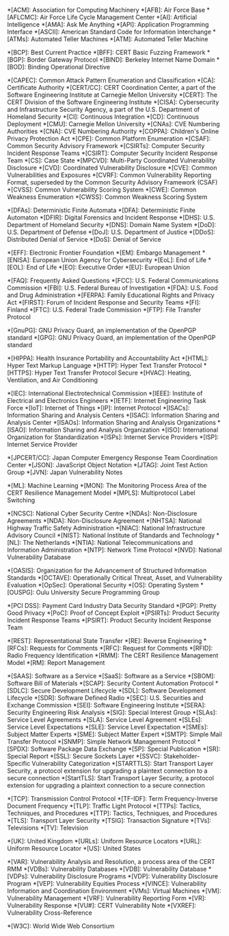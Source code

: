 <!-- 
Try to keep these alphabetized.
However, if you add an acronym that is a subset of another acronym,
add the longer string first. (E.g., CERT/CC before CERT.) The matching
stops after the first match is found.
-->
*[ACM]: Association for Computing Machinery
*[AFB]: Air Force Base
*[AFLCMC]: Air Force Life Cycle Management Center
*[AI]: Artificial Intelligence
*[AMA]: Ask Me Anything
*[API]: Application Programming Interface
*[ASCII]: American Standard Code for Information Interchange
*[ATMs]: Automated Teller Machines
*[ATM]: Automated Teller Machine

*[BCP]: Best Current Practice
*[BFF]: CERT Basic Fuzzing Framework
*[BGP]: Border Gateway Protocol
*[BIND]: Berkeley Internet Name Domain
*[BOD]: Binding Operational Directive

*[CAPEC]: Common Attack Pattern Enumeration and Classification
*[CA]: Certificate Authority
*[CERT/CC]: CERT Coordination Center, a part of the Software Engineering Institute at Carnegie Mellon University
*[CERT]: The CERT Division of the Software Engineering Institute
*[CISA]: Cybersecurity and Infrastructure Security Agency, a part of the U.S. Department of Homeland Security
*[CI]: Continuous Integration
*[CD]: Continuous Deployment
*[CMU]: Carnegie Mellon University
*[CNAs]: CVE Numbering Authorities
*[CNA]: CVE Numbering Authority
*[COPPA]: Children's Online Privacy Protection Act
*[CPE]: Common Platform Enumeration
*[CSAF]: Common Security Advisory Framework
*[CSIRTs]: Computer Security Incident Response Teams
*[CSIRT]: Computer Security Incident Response Team
*[CS]: Case State
*[MPCVD]: Multi-Party Coordinated Vulnerability Disclosure
*[CVD]: Coordinated Vulnerability Disclosure
*[CVE]: Common Vulnerabilities and Exposures
*[CVRF]: Common Vulnerability Reporting Format, superseded by the Common Security Advisory Framework (CSAF)
*[CVSS]: Common Vulnerability Scoring System
*[CWE]: Common Weakness Enumeration
*[CWSS]: Common Weakness Scoring System

*[DFAs]: Deterministic Finite Automata
*[DFA]: Deterministic Finite Automaton
*[DFIR]: Digital Forensics and Incident Response
*[DHS]: U.S. Department of Homeland Security
*[DNS]: Domain Name System
*[DoD]: U.S. Department of Defense
*[DoJ]: U.S. Department of Justice
*[DDoS]: Distributed Denial of Service
*[DoS]: Denial of Service

*[EFF]: Electronic Frontier Foundation
*[EM]: Embargo Management
*[ENISA]: European Union Agency for Cybersecurity
*[EoL]: End of Life
*[EOL]: End of Life
*[EO]: Executive Order
*[EU]: European Union

*[FAQ]: Frequently Asked Questions
*[FCC]: U.S. Federal Communications Commission
*[FBI]: U.S. Federal Bureau of Investigation
*[FDA]: U.S. Food and Drug Administration
*[FERPA]: Family Educational Rights and Privacy Act
*[FIRST]: Forum of Incident Response and Security Teams
*[FI]: Finland
*[FTC]: U.S. Federal Trade Commission
*[FTP]: File Transfer Protocol

*[GnuPG]: GNU Privacy Guard, an implementation of the OpenPGP standard
*[GPG]: GNU Privacy Guard, an implementation of the OpenPGP standard

*[HIPPA]: Health Insurance Portability and Accountability Act
*[HTML]: Hyper Text Markup Language
*[HTTP]: Hyper Text Transfer Protocol
*[HTTPS]: Hyper Text Transfer Protocol Secure
*[HVAC]: Heating, Ventilation, and Air Conditioning

*[IEC]: International Electrotechnical Commission
*[IEEE]: Institute of Electrical and Electronics Engineers
*[IETF]: Internet Engineering Task Force
*[IoT]: Internet of Things
*[IP]: Internet Protocol
*[ISACs]: Information Sharing and Analysis Centers
*[ISAC]: Information Sharing and Analysis Center
*[ISAOs]: Information Sharing and Analysis Organizations
*[ISAO]: Information Sharing and Analysis Organization
*[ISO]: International Organization for Standardization
*[ISPs]: Internet Service Providers
*[ISP]: Internet Service Provider

*[JPCERT/CC]: Japan Computer Emergency Response Team Coordination Center
*[JSON]: JavaScript Object Notation
*[JTAG]: Joint Test Action Group
*[JVN]: Japan Vulnerability Notes

*[ML]: Machine Learning
*[MON]: The Monitoring Process Area of the CERT Resilience Management Model
*[MPLS]: Multiprotocol Label Switching

*[NCSC]: National Cyber Security Centre
*[NDAs]: Non-Disclosure Agreements
*[NDA]: Non-Disclosure Agreement
*[NHTSA]: National Highway Traffic Safety Administration
*[NIAC]: National Infrastructure Advisory Council
*[NIST]: National Institute of Standards and Technology
*[NL]: The Netherlands
*[NTIA]: National Telecommunications and Information Administration
*[NTP]: Network Time Protocol
*[NVD]: National Vulnerability Database

*[OASIS]: Organization for the Advancement of Structured Information Standards
*[OCTAVE]: Operationally Critical Threat, Asset, and Vulnerability Evaluation
*[OpSec]: Operational Security
*[OS]: Operating System
*[OUSPG]: Oulu University Secure Programming Group

*[PCI DSS]: Payment Card Industry Data Security Standard
*[PGP]: Pretty Good Privacy
*[PoC]: Proof of Concept Exploit
*[PSIRTs]: Product Security Incident Response Teams
*[PSIRT]: Product Security Incident Response Team

*[REST]: Representational State Transfer
*[RE]: Reverse Engineering
*[RFCs]: Requests for Comments
*[RFC]: Request for Comments
*[RFID]: Radio Frequency Identification
*[RMM]: The CERT Resilience Management Model
*[RM]: Report Management

*[SAAS]: Software as a Service
*[SaaS]: Software as a Service
*[SBOM]: Software Bill of Materials
*[SCAP]: Security Content Automation Protocol
*[SDLC]: Secure Development Lifecycle
*[SDL]: Software Development Lifecycle
*[SDR]: Software Defined Radio
*[SEC]: U.S. Securities and Exchange Commission
*[SEI]: Software Engineering Institute
*[SERA]: Security Engineering Risk Analysis
*[SIG]: Special Interest Group
*[SLAs]: Service Level Agreements
*[SLA]: Service Level Agreement
*[SLEs]: Service Level Expectations
*[SLE]: Service Level Expectation
*[SMEs]: Subject Matter Experts
*[SME]: Subject Matter Expert
*[SMTP]: Simple Mail Transfer Protocol
*[SNMP]: Simple Network Management Protocol
*[SPDX]: Software Package Data Exchange
*[SP]: Special Publication
*[SR]: Special Report
*[SSL]: Secure Sockets Layer
*[SSVC]: Stakeholder-Specific Vulnerability Categorization
*[STARTTLS]: Start Transport Layer Security, a protocol extension for upgrading a plaintext connection to a secure connection
*[StartTLS]: Start Transport Layer Security, a protocol extension for upgrading a plaintext connection to a secure connection

*[TCP]: Transmission Control Protocol
*[TF-IDF]: Term Frequency-Inverse Document Frequency
*[TLP]: Traffic Light Protocol
*[TTPs]: Tactics, Techniques, and Procedures
*[TTP]: Tactics, Techniques, and Procedures
*[TLS]: Transport Layer Security
*[TSIG]: Transaction Signature
*[TVs]: Televisions
*[TV]: Television

*[UK]: United Kingdom
*[URLs]: Uniform Resource Locators
*[URL]: Uniform Resource Locator
*[US]: United States

*[VAR]: Vulnerability Analysis and Resolution, a process area of the CERT RMM
*[VDBs]: Vulnerability Databases
*[VDB]: Vulnerability Database
*[VDPs]: Vulnerability Disclosure Programs
*[VDP]: Vulnerability Disclosure Program
*[VEP]: Vulnerability Equities Process
*[VINCE]: Vulnerability Information and Coordination Environment
*[VMs]: Virtual Machines
*[VM]: Vulnerability Management
*[VRF]: Vulnerability Reporting Form
*[VR]: Vulnerability Response
*[VU#]: CERT Vulnerability Note
*[VXREF]: Vulnerability Cross-Reference

*[W3C]: World Wide Web Consortium
